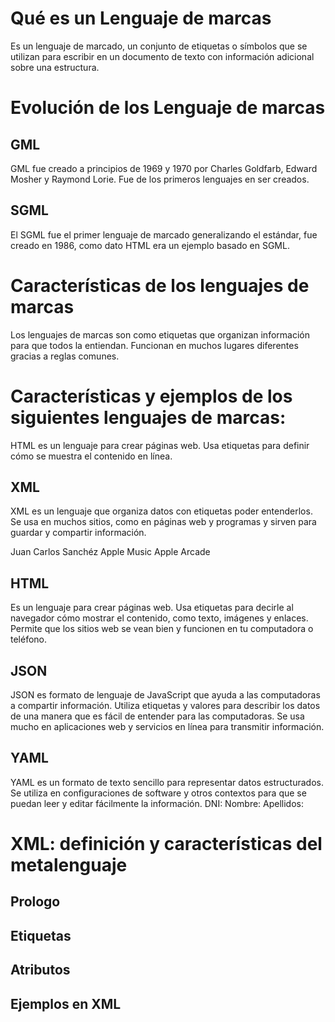 # Qué es un Lenguaje de marcas
Es un lenguaje de marcado, un conjunto de etiquetas o símbolos que se utilizan para escribir en un documento de texto con información adicional sobre una estructura.
# Evolución de los Lenguaje de marcas
## GML
GML fue creado a principios de 1969 y 1970 por Charles Goldfarb, Edward Mosher y Raymond Lorie.
Fue de los primeros lenguajes en ser creados.
## SGML
El SGML fue el primer lenguaje de marcado generalizando el estándar, fue creado en 1986, como dato HTML era un ejemplo basado en SGML.
# Características de los lenguajes de marcas
Los lenguajes de marcas son como etiquetas que organizan información para que todos la entiendan. Funcionan en muchos lugares diferentes gracias a reglas comunes.
# Características y ejemplos de los siguientes lenguajes de marcas:
HTML es un lenguaje para crear páginas web. Usa etiquetas para definir cómo se muestra el contenido en línea.
## XML
XML es un lenguaje que organiza datos con etiquetas poder entenderlos. Se usa en muchos sitios, como en páginas web y programas y sirven para guardar y compartir información.

<?xml version="1.0" encoding="utf/-8" standalone="no"?>
<root>
	<client dni="79965412H">
		<name> Juan Carlos </name>
		<lastname> Sanchéz </lastname>
	</client>
	<products>
		<product fecha_inicio="10-05-2019" fecha_fin="03-10-2023">
			<name> Apple Music </name>
			</product>
		<product fecha_inicio="23-07-2012" fecha_fin="05-10-2021">
			<name> Apple Arcade </name>
			</product>
	</products>
</root>
  
## HTML
Es un lenguaje para crear páginas web. Usa etiquetas para decirle al navegador cómo mostrar el contenido, como texto, imágenes y enlaces. Permite que los sitios web se vean bien y funcionen en tu computadora o teléfono.


## JSON
JSON es formato de lenguaje de JavaScript que ayuda a las computadoras a compartir información. Utiliza etiquetas y valores para describir los datos de una manera que es fácil de entender para las computadoras. Se usa mucho en aplicaciones web y servicios en línea para transmitir información.
## YAML
YAML es un formato de texto sencillo para representar datos estructurados. Se utiliza en configuraciones de software y otros contextos para que se puedan leer y editar fácilmente la información.
DNI:
Nombre:
Apellidos:

# XML: definición y características del metalenguaje

## Prologo

## Etiquetas

## Atributos

## Ejemplos en XML

